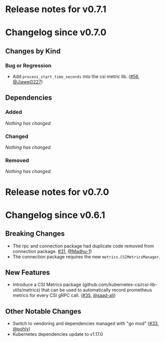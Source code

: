 # Release notes for v0.7.1

# Changelog since v0.7.0

## Changes by Kind

### Bug or Regression

- Add `process_start_time_seconds` into the csi metric lib. ([#56](https://github.com/kubernetes-csi/csi-lib-utils/pull/56), [@Jiawei0227](https://github.com/Jiawei0227))

## Dependencies

### Added
_Nothing has changed._

### Changed
_Nothing has changed._

### Removed
_Nothing has changed._

# Release notes for v0.7.0

# Changelog since v0.6.1

## Breaking Changes

- The rpc and connection package had duplicate code removed from connection package. [#31](https://github.com/kubernetes-csi/csi-lib-utils/pull/31), [@Madhu-1](https://github.com/Madhu-1))
- The connection package requires the new `metrics.CSIMetricsManager`.


## New Features

- Introduce a CSI Metrics package (github.com/kubernetes-csi/csi-lib-utils/metrics) that can be used to automatically record prometheus metrics for every CSI gRPC call. ([#35](https://github.com/kubernetes-csi/csi-lib-utils/pull/35), [@saad-ali](https://github.com/saad-ali))


## Other Notable Changes

- Switch to vendoring and dependencies managed with "go mod" ([#33](https://github.com/kubernetes-csi/csi-lib-utils/pull/33), [@pohly](https://github.com/pohly))
- Kubernetes dependencies update to v1.17.0

